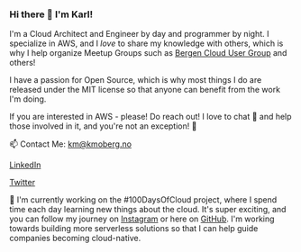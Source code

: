 ### Hi there 👋 I'm Karl!

I'm a Cloud Architect and Engineer by day and programmer by night. I specialize in AWS, and I *love* to share my knowledge with others, which is why I help organize Meetup Groups such as [Bergen Cloud User Group](https://github.com/bergen-cloud-user-group) and others!

I have a passion for Open Source, which is why most things I do are released under the MIT license so that anyone can benefit from the work I'm doing.

If you are interested in AWS - please! Do reach out! I love to chat 💬 and help those involved in it, and you're not an exception! 🎉

📫 Contact Me:
[km@kmoberg.no](mailto:km@kmoberg.no)

[LinkedIn](https://linkedin.com/in/kmoberg)

[Twitter](https://twitter.com/mathiasmoberg)

🔭 I'm currently working on the #100DaysOfCloud project, where I spend time each day learning new things about the cloud. It's super exciting, and you can follow my journey on [Instagram](https://instagram.com/cloudkarl) or here on [GitHub](https://github.com/kmoberg/100-Days-Of-Cloud). I'm working towards building more serverless solutions so that I can help guide companies becoming cloud-native.


<!--
**kmoberg/kmoberg** is a ✨ _special_ ✨ repository because its `README.md` (this file) appears on your GitHub profile.

Here are some ideas to get you started:

- 🔭 I'm currently working on ...
- 🌱 I'm currently learning ...
- 👯 I'm looking to collaborate on ...
- 🤔 I'm looking for help with ...
- 💬 Ask me about ...
- 📫 How to reach me: ...
- 😄 Pronouns: ...
- ⚡ Fun fact: ...
-->
